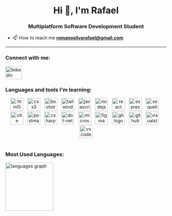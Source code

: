 <h1 align="center">Hi 👋, I'm Rafael</h1>
<h3 align="center">Multiplatform Software Development Student</h3>

- 📫 How to reach me **romanosilvarafael@gmail.com**
<hr>

<h3 align="left">Connect with me:</h3>

<p align="left">

  <a href="https://www.linkedin.com/in/rafael-romano-silva/" target="_blank">
    <img src="https://raw.githubusercontent.com/maurodesouza/profile-readme-generator/master/src/assets/icons/social/linkedin/default.svg" height="40" width="52" alt="linkedin logo"  />
  </a>

</p>

<h3 align="left">Languages ​​and tools I'm learning:</h3>

<div align="center">
  
  <img src="https://skillicons.dev/icons?i=html" height="40" alt="html5 logo"  />
  <img width="5" />
  
  <img src="https://skillicons.dev/icons?i=css" height="40" alt="css3 logo"  />
  <img width="5" />
  
  <img src="https://skillicons.dev/icons?i=bootstrap" height="40" alt="bootstrap logo"  />
  <img width="5" />
  
  <img src="https://skillicons.dev/icons?i=tailwind" height="40" alt="tailwindcss logo"  />
  <img width="5" />
  
  <img src="https://skillicons.dev/icons?i=js" height="40" alt="javascript logo"  />
  <img width="5" />

  <img src="https://cdn.simpleicons.org/nodedotjs/339933" height="40" alt="nodejs logo"  />
  <img width="5" />

  <img src="https://cdn.jsdelivr.net/gh/devicons/devicon/icons/react/react-original.svg" height="40" alt="react logo"  />
  <img width="5" />

  <img src="https://skillicons.dev/icons?i=express" height="40" alt="express logo"  />
  <img width="5" />
  
  <img src="https://skillicons.dev/icons?i=sequelize" height="40" alt="sequelize logo"  />
  <img width="5" />

  <img src="https://skillicons.dev/icons?i=vite" height="40" alt="vite logo"  />
  <img width="5" />
  
  <img src="https://skillicons.dev/icons?i=postman" height="40" alt="postman logo"  />
  <img width="5" />
  
  <img src="https://skillicons.dev/icons?i=cs" height="40" alt="csharp logo"  />
  <img width="5" />
  
  <img src="https://skillicons.dev/icons?i=dotnet" height="40" alt="dot-net logo"  />
  <img width="5" />
  
  <img src="https://cdn.jsdelivr.net/gh/devicons/devicon/icons/microsoftsqlserver/microsoftsqlserver-plain.svg" height="40" alt="microsoftsqlserver logo"  />
  <img width="5" />
  
  <img src="https://skillicons.dev/icons?i=figma" height="40" alt="figma logo"  />
  <img width="5" />
  
  <img src="https://skillicons.dev/icons?i=git" height="40" alt="git logo"  />
  <img width="5" />
  
  <img src="https://skillicons.dev/icons?i=github" height="40" alt="github logo"  />
  <img width="5" />
  
  <img src="https://skillicons.dev/icons?i=visualstudio" height="40" alt="visualstudio logo"  />
  <img width="5" />
  
  <img src="https://skillicons.dev/icons?i=vscode" height="40" alt="vscode logo"  />
</div>

<br>

<h3 align="left">Most Used Languages: </h3>

<div align="left">
  <img src="https://github-readme-stats.vercel.app/api/top-langs?username=rafaelromwno&locale=en&hide_title=true&layout=compact&card_width=320&langs_count=5&theme=dark&hide_border=true&order=2" height="150" alt="languages graph"  />
</div>
